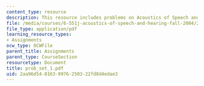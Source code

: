 ```yaml
---
content_type: resource
description: This resource includes problems on Acoustics of Speech and Hearing.
file: /media/courses/6-551j-acoustics-of-speech-and-hearing-fall-2004/2aa96d5481639976250322fd8d4edae3_prob_set_1.pdf
file_type: application/pdf
learning_resource_types:
- Assignments
ocw_type: OCWFile
parent_title: Assignments
parent_type: CourseSection
resourcetype: Document
title: prob_set_1.pdf
uid: 2aa96d54-8163-9976-2503-22fd8d4edae3
---
```

